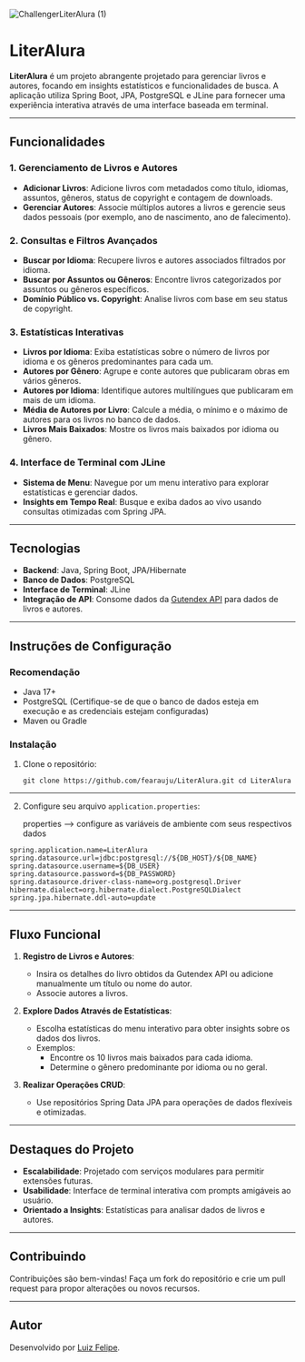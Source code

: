



![ChallengerLiterAlura (1)](https://github.com/user-attachments/assets/771c4ecd-1898-475d-b418-cec7a91d234f)




# **LiterAlura**

**LiterAlura** é um projeto abrangente projetado para gerenciar livros e autores, focando em insights estatísticos e funcionalidades de busca. A aplicação utiliza Spring Boot, JPA, PostgreSQL e JLine para fornecer uma experiência interativa através de uma interface baseada em terminal.

---

## **Funcionalidades**

### **1. Gerenciamento de Livros e Autores**

- **Adicionar Livros**: Adicione livros com metadados como título, idiomas, assuntos, gêneros, status de copyright e contagem de downloads.
- **Gerenciar Autores**: Associe múltiplos autores a livros e gerencie seus dados pessoais (por exemplo, ano de nascimento, ano de falecimento).

### **2. Consultas e Filtros Avançados**

- **Buscar por Idioma**: Recupere livros e autores associados filtrados por idioma.
- **Buscar por Assuntos ou Gêneros**: Encontre livros categorizados por assuntos ou gêneros específicos.
- **Domínio Público vs. Copyright**: Analise livros com base em seu status de copyright.

### **3. Estatísticas Interativas**

- **Livros por Idioma**: Exiba estatísticas sobre o número de livros por idioma e os gêneros predominantes para cada um.
- **Autores por Gênero**: Agrupe e conte autores que publicaram obras em vários gêneros.
- **Autores por Idioma**: Identifique autores multilíngues que publicaram em mais de um idioma.
- **Média de Autores por Livro**: Calcule a média, o mínimo e o máximo de autores para os livros no banco de dados.
- **Livros Mais Baixados**: Mostre os livros mais baixados por idioma ou gênero.

### **4. Interface de Terminal com JLine**

- **Sistema de Menu**: Navegue por um menu interativo para explorar estatísticas e gerenciar dados.
- **Insights em Tempo Real**: Busque e exiba dados ao vivo usando consultas otimizadas com Spring JPA.

---

## Tecnologias

- **Backend**: Java, Spring Boot, JPA/Hibernate
- **Banco de Dados**: PostgreSQL
- **Interface de Terminal**: JLine
- **Integração de API**: Consome dados da [Gutendex API](https://gutendex.com/) para dados de livros e autores.

---

## **Instruções de Configuração**

### Recomendação

- Java 17+
- PostgreSQL (Certifique-se de que o banco de dados esteja em execução e as credenciais estejam configuradas)
- Maven ou Gradle

### **Instalação**

1. Clone o repositório:
    
    `git clone https://github.com/fearauju/LiterAlura.git cd LiterAlura`

---

2. Configure seu arquivo `application.properties`:
    
    properties --> configure as variáveis de ambiente com seus respectivos dados
           
  `spring.application.name=LiterAlura`  
	`spring.datasource.url=jdbc:postgresql://${DB_HOST}/${DB_NAME}`  
	`spring.datasource.username=${DB_USER}`  
	`spring.datasource.password=${DB_PASSWORD}`  
	`spring.datasource.driver-class-name=org.postgresql.Driver`
	`hibernate.dialect=org.hibernate.dialect.PostgreSQLDialect`  
	`spring.jpa.hibernate.ddl-auto=update`

---

## **Fluxo Funcional**

1. **Registro de Livros e Autores**:
    
    - Insira os detalhes do livro obtidos da Gutendex API ou adicione manualmente um título ou nome do autor.
    - Associe autores a livros.
2. **Explore Dados Através de Estatísticas**:
    
    - Escolha estatísticas do menu interativo para obter insights sobre os dados dos livros.
    - Exemplos:
        - Encontre os 10 livros mais baixados para cada idioma.
        - Determine o gênero predominante por idioma ou no geral.
3. **Realizar Operações CRUD**:
    
    - Use repositórios Spring Data JPA para operações de dados flexíveis e otimizadas.

---

## **Destaques do Projeto**

- **Escalabilidade**: Projetado com serviços modulares para permitir extensões futuras.
- **Usabilidade**: Interface de terminal interativa com prompts amigáveis ao usuário.
- **Orientado a Insights**: Estatísticas para analisar dados de livros e autores.

---

## **Contribuindo**

Contribuições são bem-vindas! Faça um fork do repositório e crie um pull request para propor alterações ou novos recursos.

---

## **Autor**

Desenvolvido por [Luiz Felipe](https://github.com/fearauju).
